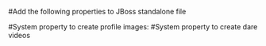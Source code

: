 #Add the following properties to JBoss standalone file 

#System property to create profile images:
<property name="profile.images.directory" value="${jboss.server.config.dir}/dareu/profiles/" />
#System property to create dare videos
<property name="dare.videos.directory" value="${jboss.server.config.dir}/dareu/dares/" />
	